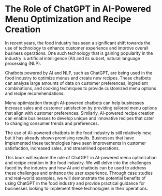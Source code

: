 The Role of ChatGPT in AI-Powered Menu Optimization and Recipe Creation
=====================================================================================

In recent years, the food industry has seen a significant shift towards the use of technology to enhance customer experience and improve overall business operations. One such technology that is gaining popularity in the industry is artificial intelligence (AI) and its subset, natural language processing (NLP).

Chatbots powered by AI and NLP, such as ChatGPT, are being used in the food industry to optimize menus and create new recipes. These chatbots can analyze large amounts of data on customer preferences, ingredient combinations, and cooking techniques to provide customized menu options and recipe recommendations.

Menu optimization through AI-powered chatbots can help businesses increase sales and customer satisfaction by providing tailored menu options that align with customer preferences. Similarly, AI-powered recipe creation can enable businesses to develop unique and innovative recipes that cater to changing consumer trends and preferences.

The use of AI-powered chatbots in the food industry is still relatively new, but it has already shown promising results. Businesses that have implemented these technologies have seen improvements in customer satisfaction, increased sales, and streamlined operations.

This book will explore the role of ChatGPT in AI-powered menu optimization and recipe creation in the food industry. We will delve into the challenges faced by the industry and how AI and chatbots can be used to address these challenges and enhance the user experience. Through case studies and real-world examples, we will demonstrate the potential benefits of using ChatGPT in the food industry and provide practical guidance for businesses looking to implement these technologies in their operations.
